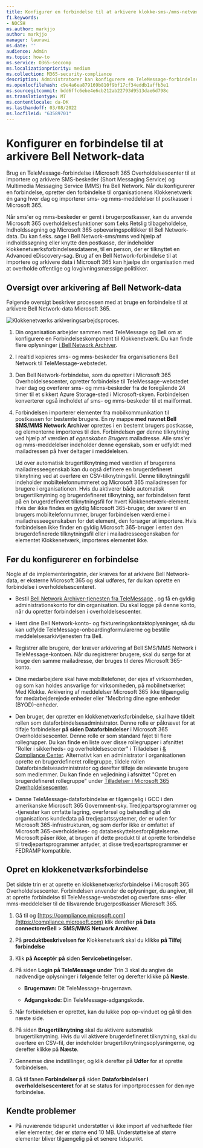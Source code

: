 ```yaml
---
title: Konfigurer en forbindelse til at arkivere klokke-sms-/mms-netværksdata
f1.keywords:
- NOCSH
ms.author: markjjo
author: markjjo
manager: laurawi
ms.date: ''
audience: Admin
ms.topic: how-to
ms.service: O365-seccomp
ms.localizationpriority: medium
ms.collection: M365-security-compliance
description: Administratorer kan konfigurere en TeleMessage-forbindelse til at importere og arkivere sms- og mms-data fra Klokkenetværket. Dette giver dig mulighed for at arkivere data fra tredjepartsdatakilder i Microsoft 365, så du kan bruge overholdelsesfunktioner som f.eks retslig tilbageholdelse, indholdssøgning og opbevaringspolitikker til at administrere organisationens tredjepartsdata.
ms.openlocfilehash: c9e4a6ea879169b810f9bf17cf34eddb1affb3e1
ms.sourcegitcommit: bdd6ffc6ebe4e6cb212ab22793d9513dae6d798c
ms.translationtype: MT
ms.contentlocale: da-DK
ms.lasthandoff: 03/08/2022
ms.locfileid: "63589701"
---
```

# <a name="set-up-a-connector-to-archive-bell-network-data"></a>Konfigurer en forbindelse til at arkivere Bell Network-data

Brug en TeleMessage-forbindelse i Microsoft 365 Overholdelsescenter til at importere og arkivere SMS-beskeder (Short Messaging Service) og Multimedia Messaging Service (MMS) fra Bell Network. Når du konfigurerer en forbindelse, opretter den forbindelse til organisationens Klokkenetværk én gang hver dag og importerer sms- og mms-meddelelser til postkasser i Microsoft 365.

Når sms'er og mms-beskeder er gemt i brugerpostkasser, kan du anvende Microsoft 365 overholdelsesfunktioner som f.eks Retslig tilbageholdelse, Indholdssøgning og Microsoft 365 opbevaringspolitikker til Bell Network-data. Du kan f.eks. søge i Bell Network-sms/mms ved hjælp af indholdssøgning eller knytte den postkasse, der indeholder klokkenetværksforbindelsesdataene, til en person, der er tilknyttet en Advanced eDiscovery-sag. Brug af en Bell Network-forbindelse til at importere og arkivere data i Microsoft 365 kan hjælpe din organisation med at overholde offentlige og lovgivningsmæssige politikker.

## <a name="overview-of-archiving-bell-network-data"></a>Oversigt over arkivering af Bell Network-data

Følgende oversigt beskriver processen med at bruge en forbindelse til at arkivere Bell Network-data Microsoft 365.

![Klokkenetværks arkiveringsarbejdsproces.](../media/BellNetworkConnectorWorkflow.png)

1. Din organisation arbejder sammen med TeleMessage og Bell om at konfigurere en Forbindelseskomponent til Klokkenetværk. Du kan finde flere oplysninger [i Bell Network Archiver](https://www.telemessage.com/office365-activation-for-bell-network-archiver).

2. I realtid kopieres sms- og mms-beskeder fra organisationens Bell Network til TeleMessage-webstedet.

3. Den Bell Network-forbindelse, som du opretter i Microsoft 365 Overholdelsescenter, opretter forbindelse til TeleMessage-webstedet hver dag og overfører sms- og mms-beskeder fra de foregående 24 timer til et sikkert Azure Storage-sted i Microsoft-skyen. Forbindelsen konverterer også indholdet af sms- og mms-beskeder til et mailformat.

4. Forbindelsen importerer elementer fra mobilkommunikation til postkassen for bestemte brugere. En ny mappe **med navnet Bell SMS/MMS Network Archiver** oprettes i en bestemt brugers postkasse, og elementerne importeres til den. Forbindelsen gør denne tilknytning ved hjælp af værdien af *egenskaben Brugers* mailadresse. Alle sms'er og mms-meddelelser indeholder denne egenskab, som er udfyldt med mailadressen på hver deltager i meddelelsen.

   Ud over automatisk brugertilknytning med værdien af  brugerens mailadresseegenskab kan du også definere en brugerdefineret tilknytning ved at overføre en CSV-tilknytningsfil. Denne tilknytningsfil indeholder mobiltelefonnummeret og Microsoft 365 mailadressen for brugere i organisationen. Hvis du aktiverer både automatisk brugertilknytning og brugerdefineret tilknytning, ser forbindelsen først på en brugerdefineret tilknytningsfil for hvert Klokkenetværk-element. Hvis der ikke findes en gyldig Microsoft 365-bruger, der svarer til en brugers mobiltelefonnummer, bruger forbindelsen værdierne i mailadresseegenskaben for det element, den forsøger at importere. Hvis forbindelsen ikke finder en gyldig Microsoft 365-bruger i enten den brugerdefinerede tilknytningsfil eller i mailadresseegenskaben for elementet Klokkenetværk, importeres elementet ikke.

## <a name="before-you-set-up-a-connector"></a>Før du konfigurerer en forbindelse

Nogle af de implementeringstrin, der kræves for at arkivere Bell Network-data, er eksterne Microsoft 365 og skal udføres, før du kan oprette en forbindelse i overholdelsescenteret.

- Bestil [Bell Network Archiver-tjenesten fra TeleMessage](https://www.telemessage.com/mobile-archiver/order-mobile-archiver-for-o365/) , og få en gyldig administrationskonto for din organisation. Du skal logge på denne konto, når du opretter forbindelsen i overholdelsescenter.

- Hent dine Bell Network-konto- og faktureringskontaktoplysninger, så du kan udfylde TeleMessage-onboardingformularerne og bestille meddelelsesarkivtjenesten fra Bell.

- Registrer alle brugere, der kræver arkivering af Bell SMS/MMS Network i TeleMessage-kontoen. Når du registrerer brugere, skal du sørge for at bruge den samme mailadresse, der bruges til deres Microsoft 365-konto.

- Dine medarbejdere skal have mobiltelefoner, der ejes af virksomheden, og som kan holdes ansvarlige for virksomheden, på mobilnetværket Med Klokke. Arkivering af meddelelser Microsoft 365 ikke tilgængelig for medarbejderejede enheder eller "Medbring dine egne enheder (BYOD)-enheder.

- Den bruger, der opretter en klokkenetværksforbindelse, skal have tildelt rollen som dataforbindelsesadministrator. Denne rolle er påkrævet for at tilføje forbindelser **på siden Dataforbindelser** i Microsoft 365 Overholdelsescenter. Denne rolle er som standard føjet til flere rollegrupper. Du kan finde en liste over disse rollegrupper i afsnittet "Roller i sikkerheds- og overholdelsescenter" i Tilladelser i [& Compliance Center](../security/office-365-security/permissions-in-the-security-and-compliance-center.md#roles-in-the-security--compliance-center). Alternativt kan en administrator i organisationen oprette en brugerdefineret rollegruppe, tildele rollen Dataforbindelsesadministrator og derefter tilføje de relevante brugere som medlemmer. Du kan finde en vejledning i afsnittet "Opret en brugerdefineret rollegruppe" under [Tilladelser i Microsoft 365 Overholdelsescenter](microsoft-365-compliance-center-permissions.md#create-a-custom-role-group).

- Denne TeleMessage-dataforbindelse er tilgængelig i GCC i den amerikanske Microsoft 365 Government-sky. Tredjepartsprogrammer og -tjenester kan omfatte lagring, overførsel og behandling af din organisations kundedata på tredjepartssystemer, der er uden for Microsoft 365-infrastrukturen, og som derfor ikke er omfattet af Microsoft 365-overholdelses- og databeskyttelsesforpligtelserne. Microsoft påser ikke, at brugen af dette produkt til at oprette forbindelse til tredjepartsprogrammer antyder, at disse tredjepartsprogrammer er FEDRAMP kompatible.

## <a name="create-a-bell-network-connector"></a>Opret en klokkenetværksforbindelse

Det sidste trin er at oprette en klokkenetværksforbindelse i Microsoft 365 Overholdelsescenter. Forbindelsen anvender de oplysninger, du angiver, til at oprette forbindelse til TeleMessage-webstedet og overføre sms- eller mms-meddelelser til de tilsvarende brugerpostkasser Microsoft 365.

1. Gå til og [https://compliance.microsoft.com](https://compliance.microsoft.com) klik derefter **på Data connectorerBell** >  **SMS/MMS Network Archiver**.

2. På **produktbeskrivelsen for** Klokkenetværk skal du klikke **på Tilføj forbindelse**

3. Klik **på Acceptér på** siden **Servicebetingelser**.

4. På siden **Login på TeleMessage under** Trin 3 skal du angive de nødvendige oplysninger i følgende felter og derefter klikke på **Næste**.

   - **Brugernavn:** Dit TeleMessage-brugernavn.

   - **Adgangskode:** Din TeleMessage-adgangskode.

5. Når forbindelsen er oprettet, kan du lukke pop op-vinduet og gå til den næste side.

6. På siden **Brugertilknytning** skal du aktivere automatisk brugertilknytning. Hvis du vil aktivere brugerdefineret tilknytning, skal du overføre en CSV-fil, der indeholder brugertilknytningsoplysningerne, og derefter klikke på **Næste**.

7. Gennemse dine indstillinger, og klik derefter på **Udfør** for at oprette forbindelsen.

8. Gå til fanen **Forbindelser på** siden **Dataforbindelser i overholdelsescenteret** for at se status for importprocessen for den nye forbindelse.

## <a name="known-issues"></a>Kendte problemer

- På nuværende tidspunkt understøtter vi ikke import af vedhæftede filer eller elementer, der er større end 10 MB. Understøttelse af større elementer bliver tilgængelig på et senere tidspunkt.
